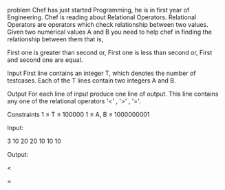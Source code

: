 problem
Chef has just started Programming, he is in first year of Engineering. Chef is reading about Relational Operators.
Relational Operators are operators which check relationship between two values. Given two numerical values A and B you need to help chef in finding the relationship between them that is,

First one is greater than second or, First one is less than second or, First and second one are equal.

Input
First line contains an integer T, which denotes the number of testcases. Each of the T lines contain two integers A and B.

Output
For each line of input produce one line of output. This line contains any one of the relational operators
'<' , '>' , '='.

Constraints
1 ≤ T ≤ 100000
1 ≤ A, B ≤ 1000000001

Input:

3
10 20
20 10
10 10

Output:

<
>
=
